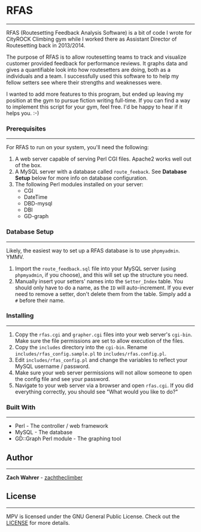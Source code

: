 # RFAS
---
RFAS (Routesetting Feedback Analysis Software) is a bit of code I wrote for CityROCK Climbing gym while I worked there as Assistant Director of Routesetting back in 2013/2014.

The purpose of RFAS is to allow routesetting teams to track and visualize customer provided feedback for performance reviews. It graphs data and gives a quantifiable look into how routesetters are doing, both as a individuals and a team. I successfully used this software to to help my fellow setters see where their strengths and weaknesses were.

I wanted to add more features to this program, but ended up leaving my position at the gym to pursue fiction writing full-time. If you can find a way to implement this script for your gym, feel free. I'd be happy to hear if it helps you. :-)

### Prerequisites
---
For RFAS to run on your system, you'll need the following:
1. A web server capable of serving Perl CGI files. Apache2 works well out of the box.
2. A MySQL server with a database called `route_feeback`. See **Database Setup** below for more info on database configuration.
3. The following Perl modules installed on your server:
    * CGI
    * DateTime
    * DBD-mysql
    * DBI
    * GD-graph

### Database Setup
---
Likely, the easiest way to set up a RFAS database is to use `phpmyadmin`. YMMV.

1. Import the `route_feedback.sql` file into your MySQL server (using `phpmyadmin`, if you choose), and this will set up the structure you need.
2. Manually insert your setters' names into the `Setter_Index` table. You should only have to do a name, as the `ID` will auto-increment. If you ever need to remove a setter, don't delete them from the table. Simply add a `#` before their name.

### Installing
---
1. Copy the `rfas.cgi` and `grapher.cgi` files into your web server's `cgi-bin`. Make sure the file permissions are set to allow execution of the files.
2. Copy the `includes` directory into the `cgi-bin`. Rename `includes/rfas_config.sample.pl` to `includes/rfas.config.pl`.
3. Edit `includes/rfas_config.pl` and change the variables to reflect your MySQL username / password.
4. Make sure your web server permissions will not allow someone to open the config file and see your password.
5. Navigate to your web server via a browser and open `rfas.cgi`. If you did everything correctly, you should see "What would you like to do?"

### Built With
---
* Perl - The controller / web framework
* MySQL - The database
* GD::Graph Perl module - The graphing tool

## Author
---
**Zach Wahrer** - [zachtheclimber](https://github.com/zachtheclimber)

## License
---
MPV is licensed under the GNU General Public License. Check out the [LICENSE](LICENSE) for more details.
